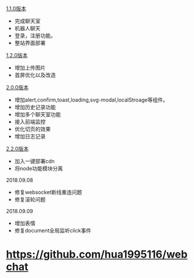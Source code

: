 [1.1.0版本](https://github.com/hua1995116/webchat/tree/v1.0.0)

- 完成聊天室
- 机器人聊天
- 登录，注册功能。
- 整站界面部署

[1.2.0版本](https://github.com/hua1995116/webchat/tree/v1.2.0)

- 增加上传图片
- 首屏优化以及改造

[2.0.0版本](https://github.com/hua1995116/webchat/tree/v2.0.0)

- 增加alert,confirm,toast,loading,svg-modal,localStroage等组件。
- 增加历史记录功能
- 增加多个聊天室功能
- 接入前端监控
- 优化切页的效果
- 增加日志记录

[2.2.0版本](https://github.com/hua1995116/webchat/tree/v2.2.0)

- 加入一键部署cdn
- 将node功能模块分离


2018.09.08

- 修复websocket断线重连问题
- 修复滚轮问题

2018.09.09

- 增加表情
- 修复document全局监听click事件

# https://github.com/hua1995116/webchat
